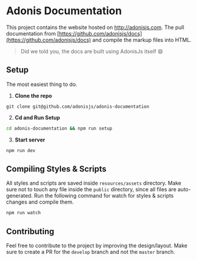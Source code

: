 # Adonis Documentation

This project contains the website hosted on http://adonisjs.com. The pull documentation from [https://github.com/adonisjs/docs](https://github.com/adonisjs/docs) and compile the markup files into HTML.

> Did we told you, the docs are built using AdonisJs itself :smile:

## Setup
The most easiest thing to do.

1. **Clone the repo**
```
git clone git@github.com/adonisjs/adonis-documentation
```
2. **Cd and Run Setup**
```bash
cd adonis-documentation && npm run setup
```
3. **Start server**
```bash
npm run dev
```

## Compiling Styles & Scripts
All styles and scripts are saved inside `resources/assets` directory. Make sure not to touch any file inside the `public` directory, since all files are auto-generated. Run the following command for watch for styles & scripts changes and compile them.

```bash
npm run watch
```

## Contributing

Feel free to contribute to the project by improving the design/layout. Make sure to create a PR for the `develop` branch and not the `master` branch.

